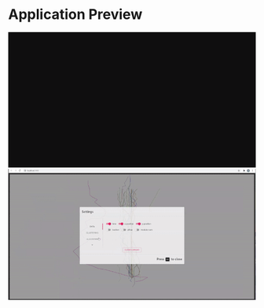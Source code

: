 # Application Preview

![application preview](docs/sample.gif)
![application preview](docs/sample2.gif)

